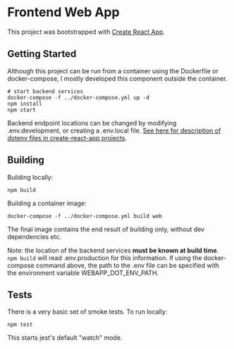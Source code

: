 # Frontend Web App

This project was bootstrapped with [Create React App](https://github.com/facebook/create-react-app).

## Getting Started

Although this project can be run from a container using the Dockerfile or docker-compose, I mostly developed this component outside the container.

```shell
# start backend services
docker-compose -f ../docker-compose.yml up -d
npm install
npm start
```

Backend endpoint locations can be changed by modifying .env.development, or creating a .env.local file. [See here for description of dotenv files in create-react-app projects](https://create-react-app.dev/docs/adding-custom-environment-variables/#what-other-env-files-can-be-used).

## Building

Building locally:

```shell
npm build
```

Building a container image:

```shell
docker-compose -f ../docker-compose.yml build web
```

The final image contains the end result of building only, without dev dependencies etc.

Note: the location of the backend services **must be known at build time**. `npm build` will read .env.production for this information. If using the docker-compose command above, the path to the .env file can be specified with the environment variable WEBAPP_DOT_ENV_PATH.

## Tests

There is a very basic set of smoke tests. To run locally:

```shell
npm test
```

This starts jest's default "watch" mode.
